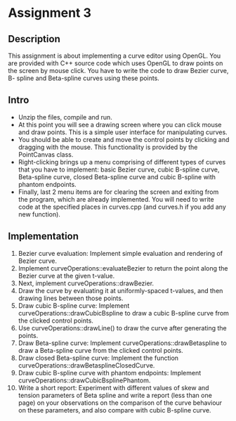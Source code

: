# Assignment 3

## Description
This assignment is about implementing a curve editor using OpenGL. You are provided with C++ source code which uses OpenGL to draw points on the screen by mouse click. You have to write the code to draw Bezier curve, B- spline and Beta-spline curves using these points.

## Intro
- Unzip the files, compile and run.
- At this point you will see a drawing screen where you can click mouse and draw points. This is a simple user interface for manipulating curves.
- You should be able to create and move the control points by clicking and dragging with the mouse. This functionality is provided by the PointCanvas class.
- Right-clicking brings up a menu comprising of different types of curves that you have to implement: basic Bezier curve, cubic B-spline curve, Beta-spline curve, closed Beta-spline curve and cubic B-spline with phantom endpoints.
- Finally, last 2 menu items are for clearing the screen and exiting from the program, which are already implemented. You will need to write code at the specified places in curves.cpp (and curves.h if you add any new function).

## Implementation
1. Bezier curve evaluation: Implement simple evaluation and rendering of Bezier curve.
2. Implement curveOperations::evaluateBezier to return the point along the Bezier curve at the given t-value.
3. Next, implement curveOperations::drawBezier.
4. Draw the curve by evaluating it at uniformly-spaced t-values, and then drawing lines between those points.
5. Draw cubic B-spline curve: Implement curveOperations::drawCubicBspline to draw a cubic B-spline curve from the clicked control points.
6. Use curveOperations::drawLine() to draw the curve after generating the points.
7. Draw Beta-spline curve: Implement curveOperations::drawBetaspline to draw a Beta-spline curve from the clicked control points.
8. Draw closed Beta-spline curve: Implement the function curveOperations::drawBetasplineClosedCurve.
9. Draw cubic B-spline curve with phantom endpoints: Implement curveOperations::drawCubicBsplinePhantom.
10. Write a short report: Experiment with different values of skew and tension parameters of Beta spline and write a report (less than one page) on your observations on the comparison of the curve behaviour on these parameters, and also compare with cubic B-spline curve.


